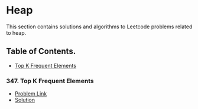 # Heap

This section contains solutions and algorithms to Leetcode problems related to heap.
## Table of Contents.
- [Top K Frequent Elements](#347-top-k-frequent-elements)

### 347. Top K Frequent Elements
- [Problem Link](https://leetcode.com/problems/top-k-frequent-elements/)
- [Solution](./topKFrequentElements.py)
